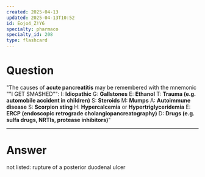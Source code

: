 ```yaml
---
created: 2025-04-13
updated: 2025-04-13T10:52
id: Eojo4_Z!Y6
specialty: pharmaco
specialty_id: 208
type: flashcard
---
```


# Question
"The causes of **acute pancreatitis** may be remembered with the mnemonic ""I GET SMASHED"":    I: **Idiopathic** G: **Gallstones** E: **Ethanol** T: **Trauma (e.g. automobile accident in children)** S: **Steroids** M: **Mumps** A: **Autoimmune disease** S: **Scorpion sting**  H: **Hypercalcemia** or **Hypertriglyceridemia** E: **ERCP (endoscopic retrograde cholangiopancreatography)** D: **Drugs (e.g. sulfa drugs, NRTIs, protease inhibitors)**"

---

# Answer
not listed: rupture of a posterior duodenal ulcer